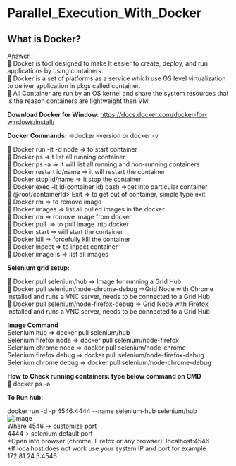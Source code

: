 # Parallel_Execution_With_Docker
## What is Docker?
Answer :<br>
	Docker is tool designed to make It easier to create, deploy, and run applications by using containers.<br>
	Docker is a set of platforms as a service which use OS level virtualization to deliver application in pkgs called container.<br>
	All Container are run by an OS kernel and share the system resources that is the reason containers are lightweight then VM.<br>

**Download Docker for Window**: https://docs.docker.com/docker-for-windows/install/

**Docker Commands:**
->docker –version or docker -v <br>

	Docker run -it -d node  	=> to start container <br>
	Docker ps  	 =>it list all running container <br>
	Docker ps -a	=> it will list all running and non-running containers <br>
	Docker restart	id/name	=> it will restart the container <br>
	Docker stop id/name	=> it stop the container <br>
	Docker exec -it id(container id) bash	=>get into particular container <br>
	@root/containerId> Exit	=> to get out of container, simple type exit <br>
	Docker rm <containerid>	=> to remove image <br>
	Docker images	=> list all pulled images in the docker <br>
	Docker rm <imageid> 	=> romove image from docker <br>
	Docker pull <image name>	=> to pull image into docker <br>
	Docker start <containerId>	=> will start the container <br>
	Docker kill <container id>	=> forcefully kill the container <br>
	Docker inpect <contianer id> 	=> to inpect container <br>
	Docker image ls		=> list all images <br>

**Selenium grid setup:**
  
	Docker pull selenium/hub	=> Image for running a Grid Hub <br>
	Docker pull selenium/node-chrome-debug	=>Grid Node with Chrome installed and runs a VNC server, needs to be connected to a Grid Hub <br>
	Docker pull selenium/node-firefox-debug 		=> Grid Node with Firefox installed and runs a VNC server, needs to be connected to a Grid Hub <br>
  
**Image Command** <br>
Selenium hub	=> docker pull selenium/hub <br>
Selenium firefox node	=> docker pull selenium/node-firefox <br>
Selenium chrome node	=> docker pull selenium/node-chrome <br>
Selenium firefox debug	=> docker pull selenium/node-firefox-debug <br>
Selenium chrome debug	=> docker pull selenium/node-chrome-debug <br>

**How to Check running containers: type below command on CMD**<br>
  	docker ps -a
  
  
**To Run hub:**<br>
  
  docker run -d -p 4546:4444 --name selenium-hub selenium/hub<br>
  ![image](https://user-images.githubusercontent.com/45819133/133747093-ce054e62-6ace-4b73-9bd6-8915ad09dea4.png) <br>
Where 4546 -> customize port  <br>
	4444-> selenium default port  <br>
*Open into browser (chrome, Firefox or any browser): localhost:4546  <br>
*If localhost does not work use your system IP and port for example 172.81.24.5:4546  <br>

  
